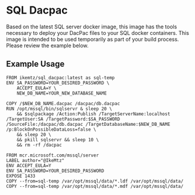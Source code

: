 # SQL Dacpac

Based on the latest SQL server docker image, this image has the tools necessary to deploy your DacPac files to your SQL docker containers.  This image is intended to be used temporarily as part of your build process.  Please review the example below.

## Example Usage

```
FROM ikemtz/sql_dacpac:latest as sql-temp
ENV SA_PASSWORD=YOUR_DESIRED_PASSWORD \
    ACCEPT_EULA=Y \
    NEW_DB_NAME=YOUR_NEW_DATABASE_NAME

COPY /$NEW_DB_NAME.dacpac /dacpac/db.dacpac
RUN /opt/mssql/bin/sqlservr & sleep 20 \
    && $sqlpackage /Action:Publish /TargetServerName:localhost /TargetUser:SA /TargetPassword:$SA_PASSWORD /SourceFile:/dacpac/db.dacpac /TargetDatabaseName:$NEW_DB_NAME /p:BlockOnPossibleDataLoss=false \
    && sleep 20 \
    && pkill sqlservr && sleep 10 \
    && rm -rf /dacpac

FROM mcr.microsoft.com/mssql/server
LABEL author="@IkeMtz"
ENV ACCEPT_EULA=Y
ENV SA_PASSWORD=YOUR_DESIRED_PASSWORD
EXPOSE 1433
COPY --from=sql-temp /var/opt/mssql/data/*.ldf /var/opt/mssql/data/
COPY --from=sql-temp /var/opt/mssql/data/*.mdf /var/opt/mssql/data/
```